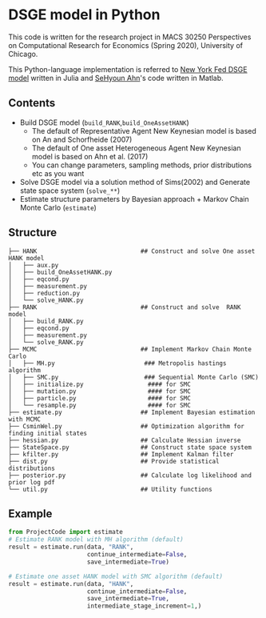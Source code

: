 # DSGE model in Python

This code is written for the research project in MACS 30250 Perspectives on Computational Research for Economics (Spring 2020), University of Chicago.

This Python-language implementation is referred to [New York Fed DSGE model](https://github.com/FRBNY-DSGE/DSGE.jl) written in Julia and [SeHyoun Ahn](https://sehyoun.com/EXAMPLE_one_asset_HANK_web.html)'s code written in Matlab.

## Contents
- Build DSGE model (`build_RANK`,`build_OneAssetHANK`)
  - The default of Representative Agent New Keynesian model is based on An and Schorfheide (2007)
  - The default of One asset Heterogeneous Agent New Keynesian model is based on Ahn et al. (2017)
  - You can change parameters, sampling methods, prior distributions etc as you want
- Solve DSGE model via a solution method of Sims(2002) and Generate state space system (`solve_**`)
- Estimate structure parameters by Bayesian approach + Markov Chain Monte Carlo (`estimate`)

## Structure
```
├── HANK                             ## Construct and solve One asset HANK model
│   ├── aux.py
│   ├── build_OneAssetHANK.py
│   ├── eqcond.py
│   ├── measurement.py
│   ├── reduction.py
│   └── solve_HANK.py
├── RANK                             ## Construct and solve  RANK model
│   ├── build_RANK.py
│   ├── eqcond.py
│   ├── measurement.py
│   └── solve_RANK.py
├── MCMC                             ## Implement Markov Chain Monte Carlo
│   ├── MH.py                         ### Metropolis hastings algorithm
│   ├── SMC.py                        ### Sequential Monte Carlo (SMC)
│   ├── initialize.py                  #### for SMC
│   ├── mutation.py                    #### for SMC
│   ├── particle.py                    #### for SMC
│   └── resample.py                    #### for SMC
├── estimate.py                      ## Implement Bayesian estimation with MCMC
├── CsminWel.py                      ## Optimization algorithm for finding initial states
├── hessian.py                       ## Calculate Hessian inverse
├── StateSpace.py                    ## Construct state space system
├── kfilter.py                       ## Implement Kalman filter
├── dist.py                          ## Provide statistical distributions
├── posterior.py                     ## Calculate log likelihood and prior log pdf
└── util.py                          ## Utility functions

```

## Example
```Python
from ProjectCode import estimate
# Estimate RANK model with MH algorithm (default)
result = estimate.run(data, "RANK",
                      continue_intermediate=False,
                      save_intermediate=True)

# Estimate one asset HANK model with SMC algorithm (default)
result = estimate.run(data, "HANK",
                      continue_intermediate=False,
                      save_intermediate=True,
                      intermediate_stage_increment=1,)
```
